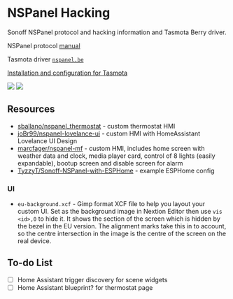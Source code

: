 # NSPanel Hacking
Sonoff NSPanel protocol and hacking information and Tasmota Berry driver.

NSPanel protocol [manual](https://blakadder.github.io/nspanel/)

Tasmota driver [`nspanel.be`](https://github.com/blakadder/nspanel/blob/main/nspanel.be)

[Installation and configuration for Tasmota](https://templates.blakadder.com/sonoff_NSPanel.html)

<a href="https://paypal.me/tasmotatemplates" target="_blank"><img src="https://img.shields.io/static/v1?logo=paypal&label=&message=donate&color=slategrey"></a>
<a href="https://ko-fi.com/S6S650JEK" target="_blank"><img src="https://img.shields.io/static/v1?logo=kofi&label=&message=buy%20me%20a%20coffee&color=FBAA19&labelColor=434B57"></a>

## Resources

* [sballano/nspanel_thermostat](sballano/nspanel_thermostat) - custom thermostat HMI
* [joBr99/nspanel-lovelance-ui](https://github.com/joBr99/nspanel-lovelance-ui) - custom HMI with HomeAssistant Lovelance UI Design
* [marcfager/nspanel-mf](https://github.com/marcfager/nspanel-mf) - custom HMI, includes home screen with weather data and clock, media player card, control of 8 lights (easily expandable), bootup screen and disable screen for alarm
* [TyzzyT/Sonoff-NSPanel-with-ESPHome](https://github.com/TyzzyT/Sonoff-NSPanel-with-ESPHome) - example ESPHome config

### UI
 - `eu-background.xcf` - Gimp format XCF file to help you layout your custom UI.  Set as the background image in Nextion Editor then use `vis <id>,0` to hide it.  It shows the section of the screen which is hidden by the bezel in the EU version.  The alignment marks take this in to account, so the centre intersection in the image is the centre of the screen on the real device.

## To-do List
- [ ] Home Assistant trigger discovery for scene widgets
- [ ] Home Assistant blueprint? for thermostat page 
